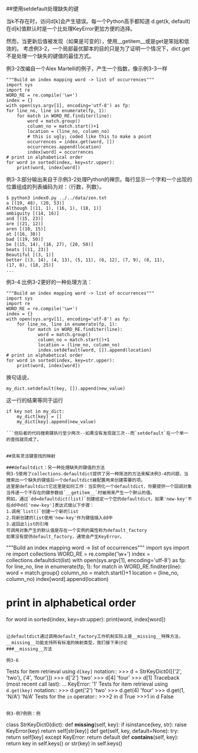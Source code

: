 ##使用setdefault处理缺失的键

当k不存在时，访问d[k]会产生错误。每一个Python高手都知道 d.get(k, default)在d[k]值默认时是一个比处理KeyError更加方便的选择。

然而，当更新后值被发现（如果是可变的），使用__getitem__或是get是笨拙和低效的。
考虑例3-2，一个局部最优脚本的目的只是为了证明一个情况下，dict.get不是处理一个缺失的键值的最佳方式。

例3-2改编自一个Alex Martelli的例子，产生一个指数，像示例3-3一样

```
"""Build an index mapping word -> list of occurrences"""
import sys
import re
WORD_RE = re.compile('\w+')
index = {}
with open(sys.argv[1], encoding='utf-8') as fp:
for line_no, line in enumerate(fp, 1):
    for match in WORD_RE.finditer(line):
        word = match.group()
        column_no = match.start()+1
        location = (line_no, column_no)
        # this is ugly; coded like this to make a point 
        occurrences = index.get(word, []) 
        occurrences.append(location)
        index[word] = occurrences
# print in alphabetical order
for word in sorted(index, key=str.upper): 
    print(word, index[word])
```
例3-3:部分输出来自于示例3-2处理Python的禅宗。每行显示一个字和一个出现的位置组成的列表编码为对：（行数，列数）。
```
$ python3 index0.py ../../data/zen.txt
a [(19, 48), (20, 53)]
Although [(11, 1), (16, 1), (18, 1)]
ambiguity [(14, 16)]
and [(15, 23)]
are [(21, 12)]
aren [(10, 15)]
at [(16, 38)]
bad [(19, 50)]
be [(15, 14), (16, 27), (20, 50)]
beats [(11, 23)]
Beautiful [(3, 1)]
better [(3, 14), (4, 13), (5, 11), (6, 12), (7, 9), (8, 11),
(17, 8), (18, 25)]
...
```
例3-4:比例3-2更好的一种处理方法：
```
"""Build an index mapping word -> list of occurrences"""
import sys
import re
WORD_RE = re.compile('\w+')
index = {}
with open(sys.argv[1], encoding='utf-8') as fp:
    for line_no, line in enumerate(fp, 1): 
        for match in WORD_RE.finditer(line):
            word = match.group()
            column_no = match.start()+1
            location = (line_no, column_no)
            index.setdefault(word, []).append(location)
# print in alphabetical order
for word in sorted(index, key=str.upper): 
    print(word, index[word])
```
换句话说，
```
my_dict.setdefault(key, []).append(new_value)
```
这一行的结果等同于运行
```
if key not in my_dict: 
    my_dict[key] = []
    my_dict[key].append(new_value)

```但后者的代码搜索键执行至少两次--如果没有发现就三次--而`setdefault`在一个单一的查找就完成了。


##具有灵活键查找的映射

###defaultdict：另一种处理缺失的键值的方法
例3-5使用了collections.defaultdict提供了另一种简洁的方法来解决例3-4的问题，当搜索出一个缺失的键值后一个defaultdict被配置用来创建需要的项。
这里是defaultdict它这里是如何工作：当实例化一个defaultdict，你要提供一个回调对象当传递一个不存在的键参数给`__getitem__`时被用来产生一个默认的值。
例如，通过`dd=defaultdict(list)`创建给定一个空的defaultdict，如果'new-key'不在dd中dd['new-key']表达式做以下步骤：
1.调用`list()`创建一个新的list
2.将新创建的list使用'new-key'作为键值插入dd中
3.返回此list的引用
可调用对象产生的默认值是存在一个实例的属性称为default_factory
如果没有提供default_factory，通常会产生KeyError。

```
"""Build an index mapping word -> list of occurrences"""
import sys
import re
import collections
WORD_RE = re.compile('\w+')
index = collections.defaultdict(list)
with open(sys.argv[1], encoding='utf-8') as fp:
    for line_no, line in enumerate(fp, 1): 
        for match in WORD_RE.finditer(line):
            word = match.group()
            column_no = match.start()+1
            location = (line_no, column_no)
            index[word].append(location)
# print in alphabetical order
for word in sorted(index, key=str.upper): 
    print(word, index[word])

```

让defaultdict通过调用default_factory工作机制实际上是__missing__特殊方法，__missing__功能支持所有标准的映射类型，我们接下来讨论
###__missing__方法

例3-6
```
Tests for item retrieval using `d[key]` notation::
    >>> d = StrKeyDict0([('2', 'two'), ('4', 'four')])
    >>> d['2']
    'two'
    >>> d[4]
    'four'
    >>> d[1]
    Traceback (most recent call last):
      ...
    KeyError: '1'
Tests for item retrieval using `d.get(key)` notation::
    >>> d.get('2')
    'two'
    >>> d.get(4)
    'four'
    >>> d.get(1, 'N/A')
    'N/A'
Tests for the `in` operator::
    >>>2 in d 
    True 
    >>>1 in d 
    False
```

例3-例7例例：例

```
class StrKeyDict0(dict):
  def __missing__(self, key): 
    if isinstance(key, str):
        raise KeyError(key)
    return self[str(key)]
   def get(self, key, default=None):
     try:
        return self[key]
      except KeyError: 
        return default
    def __contains__(self, key):
        return key in self.keys() or str(key) in self.keys()


```

